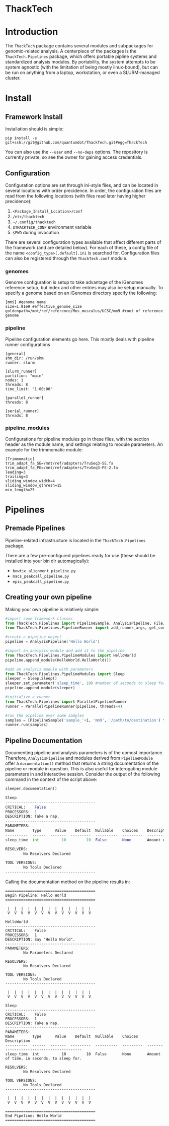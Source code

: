 # ThackTech


# Introduction
The `ThackTech` package contains several modules and subpackages for genomic-related analysis. A centerpiece of the packages is the `ThackTech.Pipelines` package, which offers portable pipline systems and standardized analysis modules. By portability, the system attempts to be system agnostic (with the limitation of being mostly linux-bound), but can be run on anything from a laptop, workstation, or even a SLURM-managed cluster.

# Install

## Framework Install
Installation should is simple:

`pip install -e git+ssh://git@github.com/quantumdot/ThackTech.git#egg=ThackTech`

You can also use the `--user` and `--no-deps` options. The repository is currently private, so see the owner for gaining access credentials.

## Configuration
Configuration options are set through ini-style files, and can be located in several locations with order precidence. In order, the configuration files are read from the following locations (with files read later having higher precidence):
1. `<Package_Install_Location>/conf`
2. `/etc/thacktech`
3. `~/.config/thacktech`
4. `$THACKTECH_CONF` environment variable
5. `$PWD` during invocation

There are several configuration types available that affect different parts of the framework (and are detailed below). For each of these, a config file of the name `<config_type>[.default].ini` is searched for. Configuration files can also be registered through the `ThackTech.conf` module.

### genomes
Genome configuration is setup to take advantage of the iGenomes reference setup, but index and other entries may also be setup manually. To specify a genome based on an iGenomes directory specify the following:

```
[mm9] #genome name
size=1.91e9	#effective_genome_size
goldenpath=/mnt/ref/reference/Mus_musculus/UCSC/mm9 #root of reference genome
```

### pipeline
Pipeline configuration elements go here. This mostly deals with pipeline runner configurations

```
[general]
shm_dir: /run/shm
runner: slurm

[slurm_runner]
partition: "main"
nodes: 1
threads: 8
time_limit: "1:00:00"

[parallel_runner]
threads: 8

[serial_runner]
threads: 8
```

### pipeline_modules
Configurations for pipeline modules go in these files, with the section header as the module name, and settings relating to module parameters. An example for the trimmomatic module:

```
[Trimmomatic]
trim_adapt_fa_SE=/mnt/ref/adapters/TruSeq3-SE.fa
trim_adapt_fa_PE=/mnt/ref/adapters/TruSeq3-PE-2.fa
leading=3
trailing=3
sliding_window_width=4
sliding_window_qthresh=15
min_length=25
```

# Pipelines
## Premade Pipelines
Pipeline-related infrastructure is located in the `ThackTech.Pipelines` package.  

There are a few pre-configured pipelines ready for use (these should be installed into your bin dir automagically):
* `bowtie_alignment_pipeline.py`
* `macs_peakcall_pipeline.py`
* `epic_peakcall_pipeline.py`

## Creating your own pipeline

Making your own pipeline is relatively simple:

```python
#import some framework classes
from ThackTech.Pipelines import PipelineSample, AnalysisPipeline, FileInfo, FileContext
from ThackTech.Pipelines.PipelineRunner import add_runner_args, get_configured_runner

#create a pipeline object
pipeline = AnalysisPipeline('Hello World')

#import an analysis module and add it to the pipeline
from ThackTech.Pipelines.PipelineModules import HelloWorld
pipeline.append_module(HelloWorld.HelloWorld())

#add an analysis module with parameters
from ThackTech.Pipelines.PipelineModules import Sleep
sleeper = Sleep.Sleep()
sleeper.set_parameter('sleep_time', 10) #number of seconds to sleep for
pipeline.append_module(sleeper)

#initialize a runner
from ThackTech.Pipelines import ParallelPipelineRunner
runner = ParallelPipelineRunner(pipeline, threads=4)

#run the pipeline over some samples
samples = [PipelineSample('sample_'+i, 'mm9', '/path/to/destination') for i in range(5)]
runner.run(samples)
```

## Pipeline Documentation
Documenting pipeline and analysis parameters is of the upmost importance. Therefore, `AnalysisPipeline` and modules derived from `PipelineModule` offer a `documentation()` method that returns a string documentation of the pipeline or module in question. This is also useful for interogating module parameters in and interactive session. Consider the output of the following command in the context of the script above:

```python
sleeper.documentation()

Sleep
----------------------------------------
CRITICAL:    False
PROCESSORS:  1
DESCRIPTION: Take a nap.
----------------------------------------
PARAMETERS:
Name        Type      Value    Default  Nullable    Choices    Description
----------  ------  -------  ---------  ----------  ---------  -----------------------------------------
sleep_time  int          10         10  False       None       Amount of time, in seconds, to sleep for.

RESOLVERS:
        No Resolvers Declared

TOOL VERSIONS:
        No Tools Declared
----------------------------------------
```

Calling the documentation method on the pipeline results in:

```
========================================
Begin Pipeline: Hello World
========================================

 |  |  |  |  |  |  |  |  |  |  |  |  |
 V  V  V  V  V  V  V  V  V  V  V  V  V

HelloWorld
----------------------------------------
CRITICAL:    False
PROCESSORS:  1
DESCRIPTION: Say "Hello World".
----------------------------------------
PARAMETERS:
        No Parameters Declared

RESOLVERS:
        No Resolvers Declared

TOOL VERSIONS:
        No Tools Declared
----------------------------------------

 |  |  |  |  |  |  |  |  |  |  |  |  |
 V  V  V  V  V  V  V  V  V  V  V  V  V

Sleep
----------------------------------------
CRITICAL:    False
PROCESSORS:  1
DESCRIPTION: Take a nap.
----------------------------------------
PARAMETERS:
Name        Type      Value    Default  Nullable    Choices    Description
----------  ------  -------  ---------  ----------  ---------  -----------------------------------------
sleep_time  int          10         10  False       None       Amount of time, in seconds, to sleep for.

RESOLVERS:
        No Resolvers Declared

TOOL VERSIONS:
        No Tools Declared
----------------------------------------

 |  |  |  |  |  |  |  |  |  |  |  |  |
 V  V  V  V  V  V  V  V  V  V  V  V  V

========================================
End Pipeline: Hello World
========================================
```









